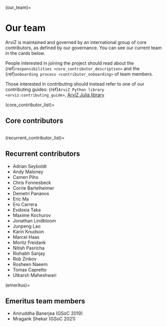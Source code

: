 (our_team)=
# Our team
ArviZ is maintained and governed by an international group of core contributors, as defined
by our governance. You can see our current team in the cards below.

People interested in joining the project should read about the
{ref}`responsibilities <core_contributor_description>` and the
{ref}`onboarding process <contributor_onboarding>` of team members.

Those interested in contributing should instead refer to one of our contributing guides:
{ref}`ArviZ Python library <arviz:contributing_guide>`,
[ArviZ Julia library](https://github.com/arviz-devs/ArviZ.jl/blob/main/CONTRIBUTING.md)

(core_contributor_list)=
## Core contributors
```{include} core_contributors.md
```

(recurrent_contributor_list)=
## Recurrent contributors
* Adrian Seyboldt
* Andy Maloney
* Camen Piho
* Chris Fonnesbeck
* Corrie Bartelheimer
* Demetri Pananos
* Eric Ma
* Ero Carrera
* Evdoxia Taka
* Maxime Kochurov
* Jonathan Lindbloom
* Junpeng Lao
* Karin Knudson
* Marcel Haas
* Moritz Freidank
* Nitish Pasricha
* Rishabh Sanjay
* Rob Zinkov
* Rosheen Naeem
* Tomas Capretto
* Utkarsh Maheshwari

(emeritus)=
## Emeritus team members
* Aniruddha Banerjea (GSoC 2019)
* Mragank Shekar (GSoC 2021)
